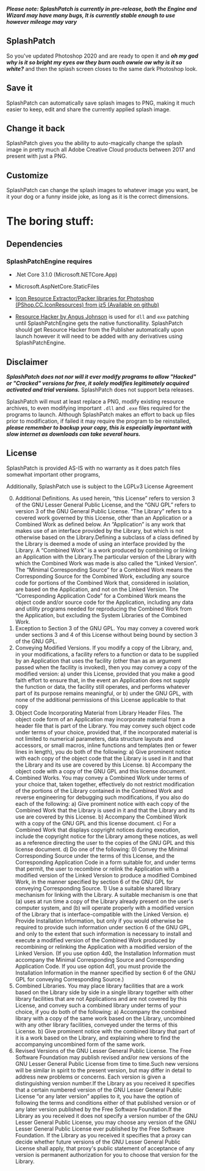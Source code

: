***Please note: SplashPatch is currently in pre-release, both the Engine and Wizard may have many bugs, It is currently stable enough to use however mileage may vary***

## SplashPatch
So you've updated Photoshop 2020 and are ready to open it and ***oh my god why is it so bright my eyes ow they burn ouch owwie ow why is it so white?*** and then the splash screen closes to the same dark Photoshop look.
## Save it
SplashPatch can automatically save splash images to PNG, making it much easier to keep, edit and share the currently applied splash image. 
## Change it back
SplashPatch gives you the ability to auto-magically change the splash image in pretty much all Adobe Creative Cloud products between 2017 and present with just a PNG.
## Customize
SplashPatch can change the splash images to whatever image you want, be it your dog or a funny inside joke, as long as it is the correct dimensions.

# The boring stuff:

## Dependencies

### SplashPatchEngine requires

- .Net Core 3.1.0 (Microsoft.NETCore.App)
- Microsoft.AspNetCore.StaticFiles
- [Icon Resource Extractor/Packer libraries for Photoshop (PShop.CC.IconResources) from jz5 (Available on github)](https://github.com/jz5/pshop)

- [Resource Hacker by Angus Johnson](http://www.angusj.com/resourcehacker/) is used for `dll` and `exe` patching until SplashPatchEngine gets the native functionallity. SplashPatch should get Resource Hacker from the Publisher automatically upon launch however it will need to be added with any derivatives using SplashPatchEngine.

## Disclaimer
***SplashPatch does not nor will it ever modify programs to allow "Hacked" or "Cracked" versions for free, it solely modifies legitimately acquired activated and trial versions.*** SplashPatch does not support beta releases.

SplashPatch will must at least replace a PNG, modify existing resource archives, to even modifying important `.dll` and `.exe` files required for the programs to launch. Although SplashPatch makes an effort to back up files prior to modification, if failed it may require the program to be reinstalled, ***please remember to backup your copy, this is especially important with slow internet as downloads can take several hours.***

## License

SplashPatch is provided AS-IS with no warranty as it does patch files somewhat important other programs,

Additionally, SplashPatch use is subject to the LGPLv3 License Agreement

 0. Additional Definitions.
As used herein, “this License” refers to version 3 of the GNU Lesser General Public License, and the “GNU GPL” refers to version 3 of the GNU General Public License.
“The Library” refers to a covered work governed by this License, other than an Application or a Combined Work as defined below.
An “Application” is any work that makes use of an interface provided by the Library, but which is not otherwise based on the Library.Defining a subclass of a class defined by the Library is deemed a mode of using an interface provided by the Library.
A “Combined Work” is a work produced by combining or linking an Application with the Library.The particular version of the Library with which the Combined Work was made is also called the “Linked Version”.
The “Minimal Corresponding Source” for a Combined Work means the Corresponding Source for the Combined Work, excluding any source code for portions of the Combined Work that, considered in isolation, are based on the Application, and not on the Linked Version.
The “Corresponding Application Code” for a Combined Work means the object code and/or source code for the Application, including any data and utility programs needed for reproducing the Combined Work from the Application, but excluding the System Libraries of the Combined Work.
 1. Exception to Section 3 of the GNU GPL.
You may convey a covered work under sections 3 and 4 of this License without being bound by section 3 of the GNU GPL.
 2. Conveying Modified Versions.
If you modify a copy of the Library, and, in your modifications, a facility refers to a function or data to be supplied by an Application that uses the facility (other than as an argument passed when the facility is invoked), then you may convey a copy of the modified version:
	a) under this License, provided that you make a good faith effort to ensure that, in the event an Application does not supply the function or data, the facility still operates, and performs whatever part of its purpose remains meaningful, or
	b) under the GNU GPL, with none of the additional permissions of this License applicable to that copy
 3. Object Code Incorporating Material from Library Header Files.
The object code form of an Application may incorporate material from a header file that is part of the Library. You may convey such object code under terms of your choice, provided that, if the incorporated material is not limited to numerical parameters, data structure layouts and accessors, or small macros, inline functions and templates (ten or fewer lines in length), you do both of the following:
	a) Give prominent notice with each copy of the object code that the Library is used in it and that the Library and its use are covered by this License.
	b) Accompany the object code with a copy of the GNU GPL and this license document.
 4. Combined Works.
You may convey a Combined Work under terms of your choice that, taken together, effectively do not restrict modification of the portions of the Library contained in the Combined Work and reverse engineering for debugging such modifications, if you also do each of the following:
	a) Give prominent notice with each copy of the Combined Work that the Library is used in it and that the Library and its use are covered by this License.
	b) Accompany the Combined Work with a copy of the GNU GPL and this license document.
	c) For a Combined Work that displays copyright notices during execution, include the copyright notice for the Library among these notices, as well as a reference directing the user to the copies of the GNU GPL and this license document.
	d) Do one of the following:
		0) Convey the Minimal Corresponding Source under the terms of this License, and the Corresponding Application Code in a form suitable for, and under terms that permit, the user to recombine or relink the Application with a modified version of the Linked Version to produce a modified Combined Work, in the manner specified by section 6 of the GNU GPL for conveying Corresponding Source.
		1) Use a suitable shared library mechanism for linking with the Library. A suitable mechanism is one that (a) uses at run time a copy of the Library already present on the user's computer system, and (b) will operate properly with a modified version of the Library that is interface-compatible with the Linked Version.
	e) Provide Installation Information, but only if you would otherwise be required to provide such information under section 6 of the GNU GPL, and only to the extent that such information is necessary to install and execute a modified version of the Combined Work produced by recombining or relinking the Application with a modified version of the Linked Version. (If you use option 4d0, the Installation Information must accompany the Minimal Corresponding Source and Corresponding Application Code. If you use option 4d1, you must provide the Installation Information in the manner specified by section 6 of the GNU GPL for conveying Corresponding Source.)
5. Combined Libraries.
You may place library facilities that are a work based on the Library side by side in a single library together with other library facilities that are not Applications and are not covered by this License, and convey such a combined library under terms of your choice, if you do both of the following:
	a) Accompany the combined library with a copy of the same work based on the Library, uncombined with any other library facilities, conveyed under the terms of this License.
	b) Give prominent notice with the combined library that part of it is a work based on the Library, and explaining where to find the accompanying uncombined form of the same work.
6. Revised Versions of the GNU Lesser General Public License.
The Free Software Foundation may publish revised and/or new versions of the GNU Lesser General Public License from time to time.Such new versions will be similar in spirit to the present version, but may differ in detail to address new problems or concerns.
Each version is given a distinguishing version number.If the Library as you received it specifies that a certain numbered version of the GNU Lesser General Public License “or any later version” applies to it, you have the option of following the terms and conditions either of that published version or of any later version published by the Free Software Foundation.If the Library as you received it does not specify a version number of the GNU Lesser General Public License, you may choose any version of the GNU Lesser General Public License ever published by the Free Software Foundation.
If the Library as you received it specifies that a proxy can decide whether future versions of the GNU Lesser General Public License shall apply, that proxy's public statement of acceptance of any version is permanent authorization for you to choose that version for the Library.
